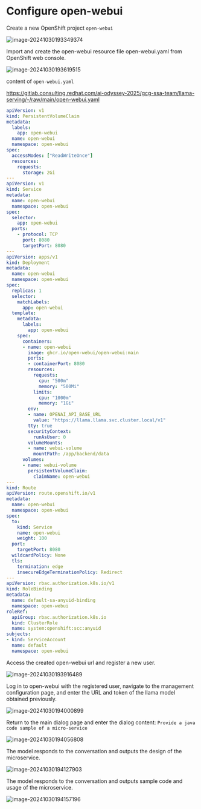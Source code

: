 # Configure open-webui

Create a new OpenShift project `open-webui`

![image-20241030193349374](assets/2-configure-open-webui/image-20241030193349374.png)

Import and create the open-webui resource file open-webui.yaml from OpenShift web console.

![image-20241030193619515](assets/2-configure-open-webui/image-20241030193619515.png)

content of `open-webui.yaml`

https://gitlab.consulting.redhat.com/ai-odyssey-2025/gcg-ssa-team/llama-serving/-/raw/main/open-webui.yaml

```yaml
apiVersion: v1
kind: PersistentVolumeClaim
metadata:
  labels:
    app: open-webui
  name: open-webui
  namespace: open-webui
spec:
  accessModes: ["ReadWriteOnce"]
  resources:
    requests:
      storage: 2Gi
---
apiVersion: v1
kind: Service
metadata:
  name: open-webui
  namespace: open-webui
spec:
  selector:
    app: open-webui
  ports:
    - protocol: TCP
      port: 8080
      targetPort: 8080
---
apiVersion: apps/v1
kind: Deployment
metadata:
  name: open-webui
  namespace: open-webui
spec:
  replicas: 1
  selector:
    matchLabels:
      app: open-webui
  template:
    metadata:
      labels:
        app: open-webui
    spec:
      containers:
      - name: open-webui
        image: ghcr.io/open-webui/open-webui:main
        ports:
        - containerPort: 8080
        resources:
          requests:
            cpu: "500m"
            memory: "500Mi"
          limits:
            cpu: "1000m"
            memory: "1Gi"
        env:
        - name: OPENAI_API_BASE_URL
          value: "https://llama.llama.svc.cluster.local/v1"
        tty: true
        securityContext:
          runAsUser: 0
        volumeMounts:
        - name: webui-volume
          mountPath: /app/backend/data
      volumes:
      - name: webui-volume
        persistentVolumeClaim:
          claimName: open-webui
---
kind: Route
apiVersion: route.openshift.io/v1
metadata:
  name: open-webui
  namespace: open-webui
spec:
  to:
    kind: Service
    name: open-webui
    weight: 100
  port:
    targetPort: 8080
  wildcardPolicy: None
  tls:
    termination: edge
    insecureEdgeTerminationPolicy: Redirect
---
apiVersion: rbac.authorization.k8s.io/v1
kind: RoleBinding
metadata:
  name: default-sa-anyuid-binding
  namespace: open-webui
roleRef:
  apiGroup: rbac.authorization.k8s.io
  kind: ClusterRole
  name: system:openshift:scc:anyuid
subjects:
- kind: ServiceAccount
  name: default
  namespace: open-webui
```

Access the created open-webui url and register a new user.

![image-20241030193916489](assets/2-configure-open-webui/image-20241030193916489.png)

Log in to open-webui with the registered user, navigate to the management configuration page, and enter the URL and token of the llama model obtained previously.

![image-20241030194000899](assets/2-configure-open-webui/image-20241030194000899.png)

Return to the main dialog page and enter the dialog content: `Provide a java code sample of a micro-service`

![image-20241030194056808](assets/2-configure-open-webui/image-20241030194056808.png)

The model responds to the conversation and outputs the design of the microservice.

![image-20241030194127903](assets/2-configure-open-webui/image-20241030194127903.png)

The model responds to the conversation and outputs sample code and usage of the microservice.

![image-20241030194157196](assets/2-configure-open-webui/image-20241030194157196.png)

